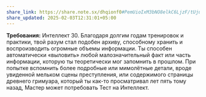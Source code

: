 ```yaml
---
share_link: https://share.note.sx/dhqionf0#PemUioIxM3bNO8elkC6LjzF/tUjuIGqmWDPPsXD/rqM
share_updated: 2025-02-03T12:31:01+05:00
---
```

**Требования:** Интеллект 30.
Благодаря долгим годам тренировок и практики, твой разум стал подобен архиву, способному хранить и воспроизводить огромные объемы информации. Ты способен автоматически «выловить» любой малозначительный факт или часть информации, которую ты теоретически мог запомнить в прошлом. При попытке вспомнить более подробные или мимолётные детали, вроде увиденной мельком сцены преступления, или содержимого страницы древнего гримуара, который ты как-то просматривал лет пять тому назад, Мастер может потребовать Тест на Интеллект.